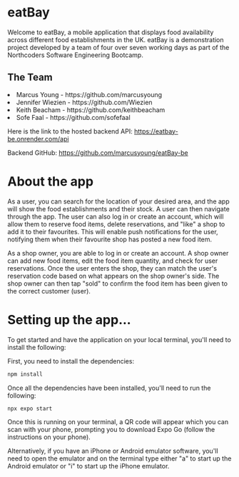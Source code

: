 <h1>eatBay</h1>

Welcome to eatBay, a mobile application that displays food availability across different food establishments in the UK. eatBay is a demonstration project developed by a team of four over seven working days as part of the Northcoders Software Engineering Bootcamp.

<h2>The Team</h2>
<li>Marcus Young - https://github.com/marcusyoung</li>
<li>Jennifer Wiezien - https://github.com/Wiezien</li>
<li>Keith Beacham - https://github.com/keithbeacham</li>
<li>Sofe Faal - https://github.com/sofefaal</li>

Here is the link to the hosted backend API:
https://eatbay-be.onrender.com/api

Backend GitHub: https://github.com/marcusyoung/eatBay-be

<h1>About the app</h1>
As a user, you can search for the location of your desired area, and the app will show the food establishments and their stock. A user can then navigate through the app. The user can also log in or create an account, which will allow them to reserve food items, delete reservations, and "like" a shop to add it to their favourites. This will enable push notifications for the user, notifying them when their favourite shop has posted a new food item.

As a shop owner, you are able to log in or create an account. A shop owner can add new food items, edit the food item quantity, and check for user reservations. Once the user enters the shop, they can match the user's reservation code based on what appears on the shop owner's side. The shop owner can then tap "sold" to confirm the food item has been given to the correct customer (user).

<h1>Setting up the app...</h1>
To get started and have the application on your local terminal, you'll need to install the following:

First, you need to install the dependencies:

```sh
npm install
```

Once all the dependencies have been installed, you'll need to run the following:
```sh
npx expo start
```
Once this is running on your terminal, a QR code will appear which you can scan with your phone, prompting you to download Expo Go (follow the instructions on your phone).

Alternatively, if you have an iPhone or Android emulator software, you'll need to open the emulator and on the terminal type either "a" to start up the Android emulator or "i" to start up the iPhone emulator.
